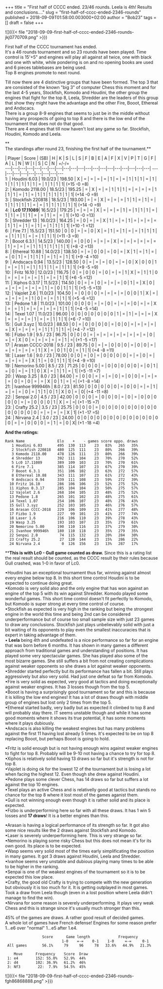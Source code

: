 +++
title = "First half of CCCC ended. 23/46 rounds. Leela is 4th! Results and conclusions...."
slug = "first-half-of-cccc-ended-2346-rounds"
published = 2018-09-09T01:58:00.003000+02:00
author = "Bob23"
tags = []
draft = false
+++

![]({{< file "2018-09-09-first-half-of-cccc-ended-2346-rounds-
jkj0770709.png" >}})

First half of the CCCC tournament has ended.  
It's a 46 rounds tournament and so 23 rounds have been played. Time control is
15'+5" and engines will play all against all twice, one with black and one
with white, while pondering is on and no opening books are used and 6 pieces
tablebases are being used.  
Top 8 engines promote to next round.

Till now there are 4 distinctive groups that have been formed. The top 3 that
are consisted of the known "big 3" of computer Chess this moment and for the
last 4-5 years, Stockfish, Komodo and Houdini, the other group the engines
that fight for the top 8, Leela, Shredder are the leaders of this group that
show they might have the advantage and the other Fire, Booot, Ethereal and
Andscacs.  
There is a group 8-9 engines that seems to just be in the middle without
having any prospects of going to top 8 and there is the low end of the
tournament that does not do that good.  
There are 4 engines that till now haven't lost any game so far. Stockfish,
Houdini, Komodo and Leela.

 **  
The standings after round 23, finishing the first half of the tournament.**

| Player | Score  | (SB)  | H | K | S | L | S | F | B | E | A | F | X | V | P
| T | G | F | A | L | N | W | I | S | C | N | +/-/=  
---|---|---|---|---|---|---|---|---|---|---|---|---|---|---|---|---|---|---|---|
---|---|---|---|---|---|---|---|---  
1: | Houdini 6.03 | 19.0/23 | 198.50  | X | = | = | = | = | 1 | = | = | 1 | 1
| 1 | = | 1 | 1 | 1 | 1 | 1 | 1 | 1 | = | 1 | 1 | 1 | 1| (+15 -0 =8)  
2: | Komodo 2118.00 | 18.5/23 | 195.25  | = | X | = | = | 1 | 1 | 1 | = | = |
= | = | 1 | 1 | 1 | = | 1 | = | 1 | 1 | 1 | 1 | 1 | 1 | 1| (+14 -0 =9)  
3: | Stockfish 220818 | 18.5/23 | 193.00  | = | = | X | = | = | = | 1 | 1 | =
| 1 | = | 1 | 1 | 1 | 1 | 1 | = | = | 1 | 1 | 1 | 1 | 1 | 1| (+14 -0 =9)  
4: | **Lc0 17.11089**|  16.5/23 | 179.25  | = | = | = | X | = | = | = | 1 | =
| 1 | 1 | 1 | = | 1 | 1 | = | 1 | 1 | = | = | 1 | = | = | 1| (+10 -0 =13)  
5: | Shredder 13 | 16.0/23 | 164.25  | = | 0 | = | = | X | 1 | = | = | 1 | = |
= | = | = | 1 | 1 | = | 1 | = | 1 | = | 1 | 1 | 1 | 1| (+10 -1 =12)  
6: | Fire 7.1 | 15.5/23 | 151.50  | 0 | 0 | = | = | 0 | X | = | 1 | = | 1 | =
| = | 1 | 1 | 1 | = | 1 | 1 | 1 | = | = | 1 | 1 | 1| (+11 -3 =9)  
7: | Booot 6.3.1 | 14.5/23 | 140.00  | = | 0 | 0 | = | = | = | X | = | = | = |
= | = | = | 1 | = | = | = | 1 | 1 | 1 | 1 | 1 | 1 | 1| (+8 -2 =13)  
8: | Ethereal 10.88 | 14.0/23 | 138.50  | = | = | 0 | 0 | = | 0 | = | X | 1 |
= | 1 | = | = | 0 | 1 | = | 1 | 1 | 1 | = | 1 | = | 1 | 1| (+9 -4 =10)  
9: | Andscacs 0.94 | 13.5/23 | 128.50  | 0 | = | = | = | 0 | = | = | 0 | X | 0
| 0 | 1 | = | = | 1 | = | 1 | 1 | 1 | 1 | = | 1 | 1 | 1|  (+9 -5 =9)  
10: | Fritz 16.10 | 12.0/23 | 116.75  | 0 | = | 0 | 0 | = | 0 | = | = | 1 | X
| = | 1 | 1 | 0 | = | = | = | = | = | 1 | = | = | 1 | 1| (+6 -5 =12)  
11: | Xiphos 0.3.17 | 11.5/23 | 114.50  | 0 | = | = | 0 | = | = | = | 0 | 1 |
= | X | 0 | = | = | = | = | = | = | 1 | = | 0 | 1 | 1 | 1| (+5 -5 =13)  
12: | Vajolet 2.6 | 11.0/23 | 104.50  | = | 0 | 0 | 0 | = | = | = | = | 0 | 0
| 1 | X | = | = | = | = | = | 1 | 0 | = | = | 1 | 1 | 1| (+5 -6 =12)  
13: | Pedone 1.8 | 11.0/23 | 101.00  | 0 | 0 | 0 | = | = | 0 | = | = | = | 0 |
= | = | X | = | = | 1 | = | = | = | = | = | 1 | 1 | 1| (+4 -5 =14)  
14: | Texel 1.07 | 11.0/23 | 96.00  | 0 | 0 | 0 | 0 | 0 | 0 | 0 | 1 | = | 1 |
= | = | = | X | = | = | = | = | 1 | = | = | 1 | 1 | 1| (+6 -7 =10)  
15: | Gull 3.syz | 10.0/23 | 88.50  | 0 | = | 0 | 0 | 0 | 0 | = | 0 | 0 | = |
= | = | = | = | X | = | = | = | = | 1 | 1 | 1 | 1 | =| (+4 -7 =12)  
16: | Fizbo 1.9 | 9.5 / 23 | 96.75  | 0 | 0 | 0 | = | = | = | = | = | = | = |
= | = | 0 | = | = | X | 0 | = | = | = | = | = | 1 | =| (+1 -5 =17)  
17: | Arasan CCCC-2018 | 9.5 / 23 | 89.75  | 0 | = | = | 0 | 0 | 0 | = | 0 | 0
| = | = | = | = | = | = | 1 | X | = | 0 | 1 | 0 | = | 1 | 1| (+4 -8 =11)  
18: | Laser 1.6 | 9.0 / 23 | 78.00  | 0 | 0 | = | 0 | = | 0 | 0 | 0 | 0 | = |
= | 0 | = | = | = | = | = | X | 1 | = | 0 | 1 | 1 | 1| (+4 -9 =10)  
19: | Nemorino 5.00 | 8.5 / 23 | 71.25  | 0 | 0 | 0 | = | 0 | 0 | 0 | 0 | 0 |
= | 0 | 1 | = | 0 | = | = | 1 | 0 | X | = | 1 | 1 | = | 1| (+5 -11 =7)  
20: | Wasp 3.25 | 8.0 / 23 | 84.00  | = | 0 | 0 | = | = | = | 0 | = | 0 | 0 |
= | = | = | = | 0 | = | 0 | = | = | X | 0 | 1 | = | =| (+1 -8 =14)  
21: | Ivanhoe 999946h | 8.0 / 23 | 81.50  | 0 | 0 | 0 | 0 | 0 | = | 0 | 0 | =
| = | 1 | = | = | = | 0 | = | 1 | 1 | 0 | 1 | X | 0 | = | 0| (+4 -11 =8)  
22: | Senpai 2.0 | 4.5 / 23 | 42.00  | 0 | 0 | 0 | = | 0 | 0 | 0 | = | 0 | = |
0 | 0 | 0 | 0 | 0 | = | = | 0 | 0 | 0 | 1 | X | = | =| (+1 -15 =7)  
23: | Crafty 25.2 | 3.5 / 23 | 25.75  | 0 | 0 | 0 | = | 0 | 0 | 0 | 0 | 0 | 0
| 0 | 0 | 0 | 0 | 0 | 0 | 0 | 0 | = | = | = | = | X | 1| (+1 -17 =5)  
24: | Nirvana 2.4 | 3.0 / 23 | 24.00  | 0 | 0 | 0 | 0 | 0 | 0 | 0 | 0 | 0 | 0
| 0 | 0 | 0 | 0 | = | = | 0 | 0 | 0 | = | 1 | = | 0 | X| (+1 -18 =4)

 **And the ratings:**

    Rank Name               Elo    +    - games score oppo. draws   
       1 Houdini 6.03       495  130  113    23   83%   265   35%   
       2 Stockfish 220818   480  125  111    23   80%   266   39%   
       3 Komodo 2118.00     478  126  111    23   80%   266   39%   
       4 Shredder 13        392  111  104    23   70%   270   52%   
       5 Lc0 17.11089       389  109  103    23   70%   270   61%   
       6 Fire 7.1           385  114  107    23   67%   270   39%   
       7 Booot 6.3.1        351  106  102    23   63%   272   57%   
       8 Ethereal 10.88     343  111  107    23   61%   272   43%   
       9 Andscacs 0.94      339  111  108    23   59%   272   39%   
      10 Fritz 16.10        286  106  106    23   52%   275   52%   
      11 Xiphos 0.3.17      285  104  104    23   50%   275   57%   
      12 Vajolet 2.6        268  104  105    23   48%   275   52%   
      13 Pedone 1.8         265  101  102    23   48%   275   61%   
      14 Texel 1.07         254  106  107    23   48%   276   43%   
      15 Gull 3.syz         252  103  105    23   46%   276   57%   
      16 Arasan CCCC-2018   229  106  109    23   41%   277   48%   
      17 Fizbo 1.9          227   99  101    23   41%   277   74%   
      18 Laser 1.6          216  106  110    23   39%   278   43%   
      19 Wasp 3.25          193  103  107    23   35%   279   61%   
      20 Nemorino 5.00      190  110  116    23   37%   279   30%   
      21 Ivanhoe 999946h    180  110  118    23   35%   279   35%   
      22 Senpai 2.0          74  115  132    23   20%   284   30%   
      23 Crafty 25.2         27  120  144    23   15%   286   22%   
      24 Nirvana 2.4          0  126  156    23   13%   287   17% 

****This is with Lc0 - Gull game counted as draw.** Since this is a rating
list the real result should be counted, as the CCCC result by their rules
because Gull crashed, was 1-0 in favor of Lc0.

•Houdini has an exceptional tournament thus far, winning against almost every
engine below top 8. In this short time control Houdini is to be expected to
continue doing great.  
•Komodo is very solid also and the only engine that has won against an engine
of the top 5 with its win against Shredder. Komodo played some wonderful
games. This short time control doesn't fit perfectly to Komodo, but Komodo is
super strong at every time control of course.  
•Stockfish as expected is very high in the ranking but being the strongest
engine in the world this time and being 2nd can be considered underperformance
but of course too small sample size with just 23 games to draw any
conclusions. Stockfish just plays unbelievably solid with just a bit waiting
of its opponents to play even the smallest inaccuracies that is expert in
taking advantage of them.  
• **Leela** being 4th and undefeated is a nice performance so far for an
engine that was born before 6 months. It has shown in many games a different
approach from traditional games and understanding of positions. It has played
some very spectacular games. She has played also some of the most bizarre
games. She still suffers a bit from not creating complications against weaker
opponents so she draws a lot against weaker opponents.  
•Shredder started perfectly but its performance has fallen a bit. Still plays
aggressively but also very solid. Had just one defeat so far from Komodo.  
•Fire is very solid as expected, very good at tactics and doing exceptionally
against weaker engines. It has 3 losses though from the top 5.  
•Booot is having a surprisingly good tournament so far and this is because it
is killing the low end engines! It has a lot of draws though with middle group
of engines but lost only 2 times from the top 5.  
•Ethereal started badly, very badly but as expected it climbed to top 8 and
will probably stay there. IT seems unstable though and while it has some good
moments where it shows its true potential, it has some moments where it plays
dubiously.  
•Andscacs is also killing the weakest engines but has many problems against
the first 11 having lost already 5 times. It's expected to be on top 8
replacing Booot, but perhaps Booot is going to hold.

•Fritz is solid enough but is not having enough wins against weaker engines to
fight for top 8. Probably will be 9-10 not having a chance to try for top 8.  
•Xiphos is relatively solid having 13 draws so far but it's strength is not
for top 8.  
•Vajolet is doing ok for the lowest 12 of the tournament but is losing a lot
when facing the highest 12. Even though she drew against Houdini.  
•Pedone plays some clever Chess, has 14 draws so far but suffers a lot against
the top 10 engines.  
•Texel plays an active Chess and is relativelly good at tactics but stands no
chance for the top 8 where it lost most of the games aganist them.  
•Gull is not winning enough even though it is rather solid and its place is
expected.  
•Fizbo is underperforming here so far with all these draws. It has 1 win 5
losses and **17 draws**! It is a better engines than this.

•Arasan is having a logical performance of its strength so far. It got also
some nice results like the 2 draws against Stockfish and Komodo.  
•Laser is severely underperforming here. This is very strange so far.  
•Nemorino is playing some risky Chess but this does not mean it's for its own
good. Its place is to be expected.  
•Wasp seems very solid most of the times early simplificating the position in
many games. It got 3 draws against Houdini, Leela and Shredder.  
•Ivanhoe seems very unstable and dubious playing many times to be able to be
higher in the ranking.  
•Senpai is one of the weakest engines of the tournament so it is to be
expected this low place.  
•Crafty, the good old Crafty is trying to compete with the new generation but
obviously it is too much for it. It is getting outplayed in most games. Took a
draw from Leela though (even in a lost position where Leela didn't manage to
find the win).  
•Nirvana for some reason is severely underperforming. It plays very weak Chess
and this is strange since it's usually much stronger than this.

45% of the games are draws. A rather good result of decided games.  
A whole lot of games have French defense! Engines for some reason prefer
1...e6 over "normal" 1...e5 after 1.e4.

                     Score      Game length             Frequency         
                              1-0    =-=    0-1    1-0     =-=     0-1    
     All games       56.1%     79     96     78   33.6%   44.9%   21.3% 

        Move      Frequency    Score  Draw   
     1: e4        152: 55.0%   52.9%  44%    
     2: d4        102: 36.9%   61.2%  46%    
     3: Nf3        22:  7.9%   54.5%  45%  

![]({{< file "2018-09-09-first-half-of-cccc-ended-2346-rounds-
fgh86868888.png" >}})
